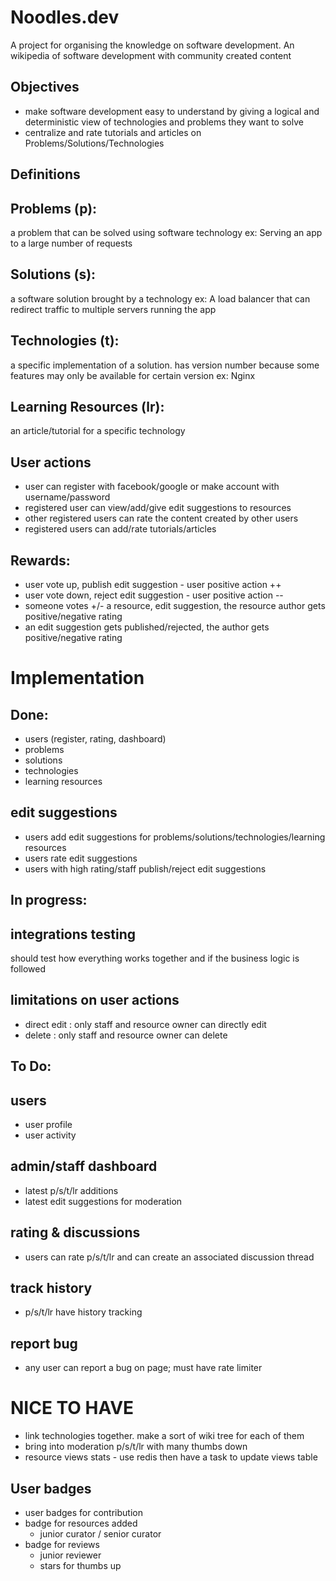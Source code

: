 # Noodles.dev

A project for organising the knowledge on software development. 
An wikipedia of software development with community created content

## Objectives
- make software development easy to understand by giving a logical and deterministic view of technologies and problems they want to solve
- centralize and rate tutorials and articles on Problems/Solutions/Technologies

## Definitions

Problems (p):
---------
a problem that can be solved using software technology
ex: Serving an app to a large number of requests

Solutions (s):
----------
a software solution brought by a technology
ex: A load balancer that can redirect traffic to multiple servers running the app

Technologies (t):
--------------
a specific implementation of a solution. has version number because some features may only be available for certain version
ex: Nginx

Learning Resources (lr):
-------------------
an article/tutorial for a specific technology


## User actions
- user can register with facebook/google or make account with username/password
- registered user can view/add/give edit suggestions to resources
- other registered  users can rate the content created by other users
- registered users can add/rate tutorials/articles

Rewards:
-------
- user vote up, publish edit suggestion  - user positive action ++
- user vote down, reject edit suggestion - user positive action --
- someone votes +/- a resource, edit suggestion, the resource author gets positive/negative rating
- an edit suggestion gets published/rejected, the author gets positive/negative rating

# Implementation

## Done:
- users (register, rating, dashboard)
- problems
- solutions
- technologies
- learning resources

edit suggestions
----------------
- users add edit suggestions for problems/solutions/technologies/learning resources
- users rate edit suggestions
- users with high rating/staff publish/reject edit suggestions

## In progress:

integrations testing
--------------------
should test how everything works together and if the business logic is followed

limitations on user actions
--------------------------
- direct edit   :  only staff and resource owner can directly edit  
- delete        :  only staff and resource owner can delete


## To Do:

users
-----
- user profile
- user activity

admin/staff dashboard
-----------
- latest p/s/t/lr additions
- latest edit suggestions for moderation

rating & discussions
--------------------
- users can rate p/s/t/lr and can create an associated discussion thread

track history
-------------
- p/s/t/lr have history tracking

report bug
----------
- any user can report a bug on page; must have rate limiter


# NICE TO HAVE

- link technologies together. make a sort of wiki tree for each of them
- bring into moderation p/s/t/lr with many thumbs down
- resource views stats - use redis then have a task to update views table

User badges
-----------
- user badges for contribution
- badge for resources added
   - junior curator / senior curator
- badge for reviews
   - junior reviewer
   - stars for thumbs up